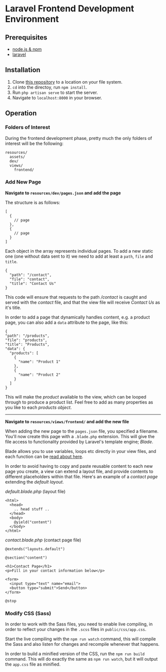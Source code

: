 # Laravel Frontend Development Environment

## Prerequisites

- [node.js & npm](https://nodejs.org/)
- [laravel](http://laravel.com/)

## Installation

1. Clone [this repository](git@gitlab.com:models/laravel-frontend-template.git) to a location on your file system.
2. `cd` into the directoy, run `npm install`.
3. Run `php artisan serve` to start the server.
4. Navigate to `localhost:8000` in your browser.

## Operation

### Folders of Interest

During the frontend development phase, pretty much the only folders of interest will be the following:

```
resources/
  assets/
  dev/
  views/
    frontend/
```

### Add New Page

**Navigate to `resources/dev/pages.json` and add the page**

The structure is as follows:

```
[
  {
    // page
  },
  {
    // page
  }
]
```

Each object in the array represents individual pages. To add a new static one (one without data sent to it) we need to add at least a `path`, `file` and `title`.

```
{
  "path": "/contact",
  "file": "contact",
  "title": "Contact Us"
}
```

This code will ensure that requests to the path */contact* is caught and served with the *contact* file, and that the view file will receive *Contact Us* as it's title.

In order to add a page that dynamically handles content, e.g. a product page, you can also add a `data` attribute to the page, like this:

```
{
"path": "/products",
"file": "products",
"title": "Products",
"data": {
  "products": [
    {
      "name": "Product 1"
    },
    {
      "name": "Product 2"
    }
  ]
}
```

This will make the *product* available to the view, which can be looped through to produce a product list. Feel free to add as many properties as you like to each *products object*.

-----

**Navigate to `resources/views/frontend/` and add the new file**

When adding the new page to the `pages.json` file, you specified a filename. You'll now create this page with a `.blade.php` extension. This will give the file access to functionality provided by Laravel's template engine; *Blade*.

Blade allows you to use variables, loops etc directly in your view files, and each function can be [read about here](http://laravel.com/docs/5.0/templates).

In order to avoid having to copy and paste reusable content to each new page you create, a view can extend a layout file, and provide contents to different placeholders within that file. Here's an example of a *contact page* extending the *default layout*.

*default.blade.php* (layout file)
```
<html>
  <head>
    .. head stuff ..
  </head>
  <body>
    @yield("content")
  </body>
</html>
```

*contact.blade.php* (contact page file)
```
@extends("layouts.default")

@section("content")

<h1>Contact Page</h1>
<p>Fill in your contact information below</p>

<form>
  <input type="text" name="email">
  <button type="submit">Send</button>
</form>

@stop
```

### Modify CSS (Sass)

In order to work with the Sass files, you need to enable live compiling, in order to reflect your changes in the `.scss` files in `public/css/app.css`.

Start the live compiling with the `npm run watch` command, this will compile the Sass and also listen for changes and recompile whenever that happens.

In order to build a minified version of the CSS, run the `npm run build` command. This will do exactly the same as `npm run watch`, but it will output the `app.css` file as minified.